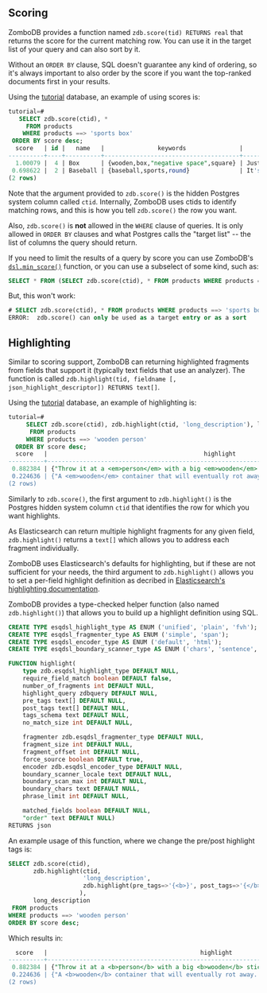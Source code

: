 ## Scoring

ZomboDB provides a function named `zdb.score(tid) RETURNS real` that returns the score for the current matching row.  You can use it in the target list of your query and can also sort by it.

Without an `ORDER BY` clause, SQL doesn't guarantee any kind of ordering, so it's always important to also order by the score if you want the top-ranked documents first in your results.

Using the [tutorial](TUTORIAL.md) database, an example of using scores is:

```sql
tutorial=# 
   SELECT zdb.score(ctid), * 
     FROM products 
    WHERE products ==> 'sports box' 
 ORDER BY score desc;
  score   | id |   name   |               keywords               |         short_summary          |                                  long_description                                   | price | 
----------+----+----------+--------------------------------------+--------------------------------+-------------------------------------------------------------------------------------+-------+-
  1.00079 |  4 | Box      | {wooden,box,"negative space",square} | Just an empty box made of wood | A wooden container that will eventually rot away.  Put stuff it in (but not a cat). | 17000 | 
 0.698622 |  2 | Baseball | {baseball,sports,round}              | It's a baseball                | Throw it at a person with a big wooden stick and hope they don't hit it             |  1249 | 
(2 rows)
```

Note that the argument provided to `zdb.score()` is the hidden Postgres system column called `ctid`.  Internally, ZomboDB uses ctids to identify matching rows, and this is how you tell `zdb.score()` the row you want.

Also, `zdb.score()` is **not** allowed in the `WHERE` clause of queries.  It is only allowed in `ORDER BY` clauses and what Postgres calls the "target list" -- the list of columns the query should return.

If you need to limit the results of a query by score you can use ZomboDB's [`dsl.min_score()`](QUERY-DSL.md) function, or you can use a subselect of some kind, such as:

```sql
SELECT * FROM (SELECT zdb.score(ctid), * FROM products WHERE products ==> 'sports box') x WHERE x.score > 1.0;
```

But, this won't work:

```sql
# SELECT zdb.score(ctid), * FROM products WHERE products ==> 'sports box' AND zdb.score(ctid) > 1.0;
ERROR:  zdb.score() can only be used as a target entry or as a sort
```


## Highlighting

Similar to scoring support, ZomboDB can returning highlighted fragments from fields that support it (typically text fields that use an analyzer).  The function is called `zdb.highlight(tid, fieldname [, json_highlight_descriptor]) RETURNS text[]`.

Using the [tutorial](TUTORIAL.md) database, an example of highlighting is:

```sql
tutorial=# 
     SELECT zdb.score(ctid), zdb.highlight(ctid, 'long_description'), long_description 
      FROM products 
     WHERE products ==> 'wooden person' 
  ORDER BY score desc;
  score   |                                            highlight                                             |                                  long_description                                  
----------+--------------------------------------------------------------------------------------------------+------------------------------------------------------------------------------------
 0.882384 | {"Throw it at a <em>person</em> with a big <em>wooden</em> stick and hope they don't hit it"}    | Throw it at a person with a big wooden stick and hope they don't hit it
 0.224636 | {"A <em>wooden</em> container that will eventually rot away.  Put stuff it in (but not a cat)."} | A wooden container that will eventually rot away.  Put stuff it in (but not a cat).
(2 rows)
```

Similarly to `zdb.score()`, the first argument to `zdb.highlight()` is the Postgres hidden system column `ctid` that identifies the row for which you want highlights.

As Elasticsearch can return multiple highlight fragments for any given field, `zdb.highlight()` returns a `text[]` which allows you to address each fragment individually.

ZomboDB uses Elasticsearch's defaults for highlighting, but if these are not sufficient for your needs, the third argument to `zdb.highlight()` allows you to set a per-field highlight definition as decribed in [Elasticsearch's highlighting documentation](https://www.elastic.co/guide/en/elasticsearch/reference/current/search-request-highlighting.html).

ZomboDB provides a type-checked helper function (also named `zdb.highlight()`) that allows you to build up a highlight definition using SQL.

```sql
CREATE TYPE esqdsl_highlight_type AS ENUM ('unified', 'plain', 'fvh');
CREATE TYPE esqdsl_fragmenter_type AS ENUM ('simple', 'span');
CREATE TYPE esqdsl_encoder_type AS ENUM ('default', 'html');
CREATE TYPE esqdsl_boundary_scanner_type AS ENUM ('chars', 'sentence', 'word');

FUNCTION highlight(
    type zdb.esqdsl_highlight_type DEFAULT NULL,
    require_field_match boolean DEFAULT false,
    number_of_fragments int DEFAULT NULL,
    highlight_query zdbquery DEFAULT NULL,
    pre_tags text[] DEFAULT NULL,
    post_tags text[] DEFAULT NULL,
    tags_schema text DEFAULT NULL,
    no_match_size int DEFAULT NULL,

    fragmenter zdb.esqdsl_fragmenter_type DEFAULT NULL,
    fragment_size int DEFAULT NULL,
    fragment_offset int DEFAULT NULL,
    force_source boolean DEFAULT true,
    encoder zdb.esqdsl_encoder_type DEFAULT NULL,
    boundary_scanner_locale text DEFAULT NULL,
    boundary_scan_max int DEFAULT NULL,
    boundary_chars text DEFAULT NULL,
    phrase_limit int DEFAULT NULL,

    matched_fields boolean DEFAULT NULL,
    "order" text DEFAULT NULL) 
RETURNS json
```

An example usage of this function, where we change the pre/post highlight tags is:

```sql
SELECT zdb.score(ctid), 
       zdb.highlight(ctid, 
                     'long_description', 
                     zdb.highlight(pre_tags=>'{<b>}', post_tags=>'{</b>}')
                    ),
       long_description                                             
 FROM products
WHERE products ==> 'wooden person'
ORDER BY score desc;
```

Which results in:

```sql
  score   |                                           highlight                                            |                                  long_description                                   
----------+------------------------------------------------------------------------------------------------+-------------------------------------------------------------------------------------
 0.882384 | {"Throw it at a <b>person</b> with a big <b>wooden</b> stick and hope they don't hit it"}      | Throw it at a person with a big wooden stick and hope they don't hit it
 0.224636 | {"A <b>wooden</b> container that will eventually rot away.  Put stuff it in (but not a cat)."} | A wooden container that will eventually rot away.  Put stuff it in (but not a cat).
(2 rows)
```

